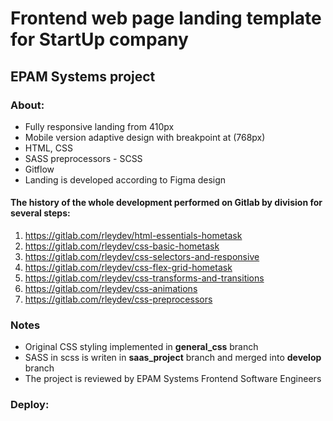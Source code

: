 # Frontend web page landing template for StartUp company

## EPAM Systems project

### About:

- Fully responsive landing from 410px
- Mobile version adaptive design with breakpoint at (768px)
- HTML, CSS
- SASS preprocessors - SCSS 
- Gitflow
- Landing is developed according to Figma design

#### The history of the whole development performed on Gitlab by division for several steps:
1) https://gitlab.com/rleydev/html-essentials-hometask
2) https://gitlab.com/rleydev/css-basic-hometask
3) https://gitlab.com/rleydev/css-selectors-and-responsive
4) https://gitlab.com/rleydev/css-flex-grid-hometask
5) https://gitlab.com/rleydev/css-transforms-and-transitions
6) https://gitlab.com/rleydev/css-animations
7) https://gitlab.com/rleydev/css-preprocessors

### Notes
- Original CSS styling implemented in **general_css** branch
- SASS in scss is writen in **saas_project** branch and merged into **develop** branch
- The project is reviewed by EPAM Systems Frontend Software Engineers

### Deploy: 
